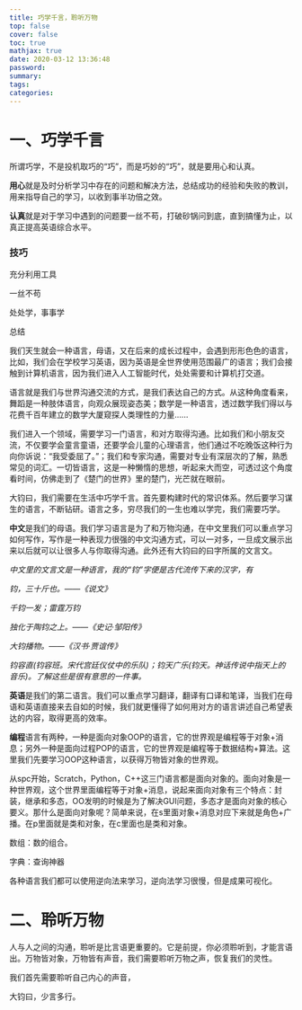 ```yaml
---
title: 巧学千言，聆听万物
top: false
cover: false
toc: true
mathjax: true
date: 2020-03-12 13:36:48
password:
summary:
tags:
categories:
---
```


# 一、巧学千言

所谓巧学，不是投机取巧的“巧”，而是巧妙的“巧”，就是要用心和认真。

**用心**就是及时分析学习中存在的问题和解决方法，总结成功的经验和失败的教训，用来指导自己的学习，以收到事半功倍之效。

**认真**就是对于学习中遇到的问题要一丝不苟，打破砂锅问到底，直到搞懂为止，以真正提高英语综合水平。

### 技巧

充分利用工具

一丝不苟

处处学，事事学

总结



我们天生就会一种语言，母语，又在后来的成长过程中，会遇到形形色色的语言，比如，我们会在学校学习英语，因为英语是全世界使用范围最广的语言；我们会接触到计算机语言，因为我们进入人工智能时代，处处需要和计算机打交道。



语言就是我们与世界沟通交流的方式，是我们表达自己的方式。从这种角度看来，舞蹈是一种肢体语言，向观众展现姿态美；数学是一种语言，透过数学我们得以与花费千百年建立的数学大厦窥探人类理性的力量......



我们进入一个领域，需要学习一门语言，和对方取得沟通。比如我们和小朋友交流，不仅要学会童言童语，还要学会儿童的心理语言，他们通过不吃晚饭这种行为向你诉说：“我受委屈了。”；我们和专家沟通，需要对专业有深层次的了解，熟悉常见的词汇。一切皆语言，这是一种懒惰的思想，听起来大而空，可透过这个角度看时间，仿佛走到了《楚门的世界》里的楚门，光芒就在眼前。



大钧曰，我们需要在生活中巧学千言。首先要构建时代的常识体系。然后要学习谋生的语言，不断钻研。语言之多，穷尽我们的一生也难以学完，我们需要巧学。

**中文**是我们的母语。我们学习语言是为了和万物沟通，在中文里我们可以重点学习如何写作，写作是一种表现力很强的中文沟通方式，可以一对多，一旦成文展示出来以后就可以让很多人与你取得沟通。此外还有大钧曰的曰字所属的文言文。

*中文里的文言文是一种语言，我的“钧”字便是古代流传下来的汉字，有*

*钧，三十斤也。——《说文》*

*千钧一发；雷霆万钧*

*独化于陶钧之上。——《史记·邹阳传》*

*大钧播物。——《汉书·贾谊传》*

*钧容直(钧容班。宋代宫廷仪仗中的乐队)；钧天广乐(钧天。神话传说中指天上的音乐)。了解这些是很有意思的一件事。*

**英语**是我们的第二语言。我们可以重点学习翻译，翻译有口译和笔译，当我们在母语和英语直接来去自如的时候，我们就更懂得了如何用对方的语言讲述自己希望表达的内容，取得更高的效率。





**编程**语言有两种，一种是面向对象OOP的语言，它的世界观是编程等于对象+消息；另外一种是面向过程POP的语言，它的世界观是编程等于数据结构+算法。这里我们先要学习OOP这种语言，以获得万物皆对象的世界观。

从spc开始，Scratch，Python，C++这三门语言都是面向对象的。面向对象是一种世界观，这个世界里面编程等于对象+消息，说起来面向对象有三个特点：封装，继承和多态，OO发明的时候是为了解决GUI问题，多态才是面向对象的核心要义。那什么是面向对象呢？简单来说，在s里面对象+消息对应下来就是角色+广播。在p里面就是类和对象，在c里面也是类和对象。



数组：数的组合。

字典：查询神器



各种语言我们都可以使用逆向法来学习，逆向法学习很慢，但是成果可视化。



# 二、聆听万物

人与人之间的沟通，聆听是比言语更重要的。它是前提，你必须聆听到，才能言语出。万物皆对象，万物皆有声音，我们需要聆听万物之声，恢复我们的灵性。

我们首先需要聆听自己内心的声音，

大钧曰，少言多行。

